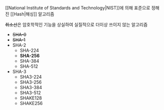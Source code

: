 [[National Institute of Standards and Technology|NIST]]에 의해 표준으로 정해진 [[Hash|해싱]] 알고리즘

~~취소선~~은 암호학적인 기능을 상실하여 실질적으로 더이상 쓰이지 않는 알고리즘
- ~~SHA-0~~
- ~~SHA-1~~
- SHA-2
	- SHA-224
	- **SHA-256**
	- SHA-384
	- SHA-512
- SHA-3
	- SHA3-224
	- SHA3-256
	- SHA3-384
	- SHA3-512
	- SHAKE128
	- SHAKE256